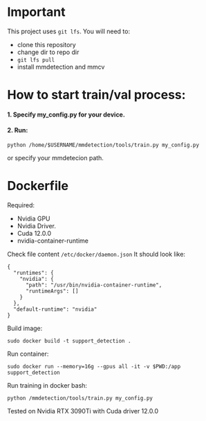 # Important
This project uses `git lfs`.
You will need to:
- clone this repository
- change dir to repo dir
- `git lfs pull`
- install mmdetection and mmcv

# How to start train/val process:
#### 1. Specify my_config.py for your device.

#### 2. Run:
```
python /home/$USERNAME/mmdetection/tools/train.py my_config.py
```
or specify your mmdetecion path.

# Dockerfile

Required:
- Nvidia GPU
- Nvidia Driver.
- Cuda 12.0.0
- nvidia-container-runtime

Check file content ```/etc/docker/daemon.json```
It should look like:
```
{
  "runtimes": {
    "nvidia": {
      "path": "/usr/bin/nvidia-container-runtime",
      "runtimeArgs": []
    }
  },
  "default-runtime": "nvidia"
}
```
Build image:
```
sudo docker build -t support_detection .
```
Run container:
```
sudo docker run --memory=16g --gpus all -it -v $PWD:/app support_detection
```
Run training in docker bash:
```
python /mmdetection/tools/train.py my_config.py
```
Tested on Nvidia RTX 3090Ti with Cuda driver 12.0.0
